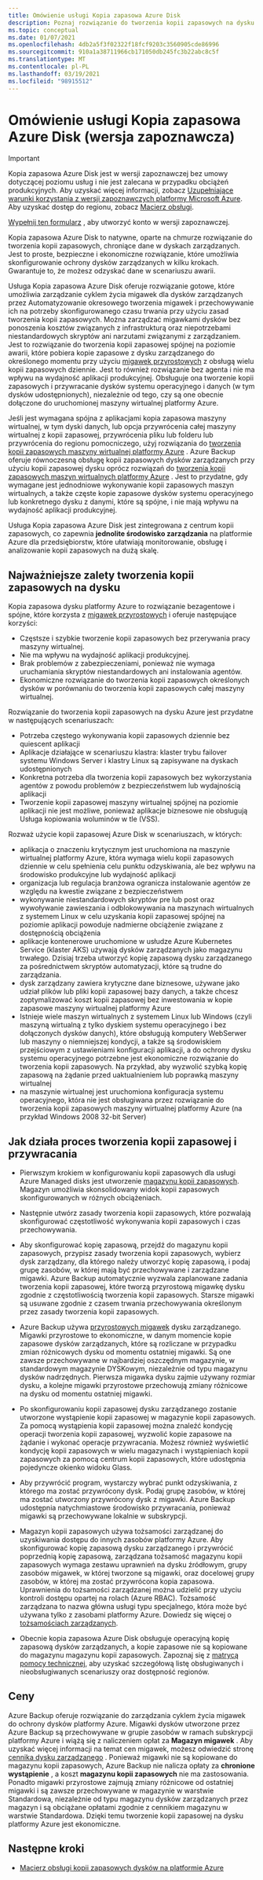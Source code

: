 ```yaml
---
title: Omówienie usługi Kopia zapasowa Azure Disk
description: Poznaj rozwiązanie do tworzenia kopii zapasowych na dysku platformy Azure.
ms.topic: conceptual
ms.date: 01/07/2021
ms.openlocfilehash: 4db2a5f3f02322f18fcf9203c3560905cde86996
ms.sourcegitcommit: 910a1a38711966cb171050db245fc3b22abc8c5f
ms.translationtype: MT
ms.contentlocale: pl-PL
ms.lasthandoff: 03/19/2021
ms.locfileid: "98915512"
---
```

# <a name="overview-of-azure-disk-backup-in-preview"></a>Omówienie usługi Kopia zapasowa Azure Disk (wersja zapoznawcza)

>[!IMPORTANT]
>Kopia zapasowa Azure Disk jest w wersji zapoznawczej bez umowy dotyczącej poziomu usług i nie jest zalecana w przypadku obciążeń produkcyjnych. Aby uzyskać więcej informacji, zobacz [Uzupełniające warunki korzystania z wersji zapoznawczych platformy Microsoft Azure](https://azure.microsoft.com/support/legal/preview-supplemental-terms/). Aby uzyskać dostęp do regionu, zobacz [Macierz obsługi](disk-backup-support-matrix.md).
>
>[Wypełnij ten formularz](https://forms.office.com/Pages/ResponsePage.aspx?id=v4j5cvGGr0GRqy180BHbR1vE8L51DIpDmziRt_893LVUNFlEWFJBN09PTDhEMjVHS05UWFkxUlUzUS4u) , aby utworzyć konto w wersji zapoznawczej.

Kopia zapasowa Azure Disk to natywne, oparte na chmurze rozwiązanie do tworzenia kopii zapasowych, chroniące dane w dyskach zarządzanych. Jest to proste, bezpieczne i ekonomiczne rozwiązanie, które umożliwia skonfigurowanie ochrony dysków zarządzanych w kilku krokach. Gwarantuje to, że możesz odzyskać dane w scenariuszu awarii.

Usługa Kopia zapasowa Azure Disk oferuje rozwiązanie gotowe, które umożliwia zarządzanie cyklem życia migawek dla dysków zarządzanych przez Automatyzowanie okresowego tworzenia migawek i przechowywanie ich na potrzeby skonfigurowanego czasu trwania przy użyciu zasad tworzenia kopii zapasowych. Można zarządzać migawkami dysków bez ponoszenia kosztów związanych z infrastrukturą oraz niepotrzebami niestandardowych skryptów ani narzutami związanymi z zarządzaniem. Jest to rozwiązanie do tworzenia kopii zapasowej spójnej na poziomie awarii, które pobiera kopie zapasowe z dysku zarządzanego do określonego momentu przy użyciu [migawek przyrostowych](../virtual-machines/disks-incremental-snapshots.md) z obsługą wielu kopii zapasowych dziennie. Jest to również rozwiązanie bez agenta i nie ma wpływu na wydajność aplikacji produkcyjnej. Obsługuje ona tworzenie kopii zapasowych i przywracanie dysków systemu operacyjnego i danych (w tym dysków udostępnionych), niezależnie od tego, czy są one obecnie dołączone do uruchomionej maszyny wirtualnej platformy Azure.

Jeśli jest wymagana spójna z aplikacjami kopia zapasowa maszyny wirtualnej, w tym dyski danych, lub opcja przywrócenia całej maszyny wirtualnej z kopii zapasowej, przywrócenia pliku lub folderu lub przywrócenia do regionu pomocniczego, użyj rozwiązania do [tworzenia kopii zapasowych maszyny wirtualnej platformy Azure](backup-azure-vms-introduction.md) . Azure Backup oferuje równoczesną obsługę kopii zapasowych dysków zarządzanych przy użyciu kopii zapasowej dysku oprócz rozwiązań do [tworzenia kopii zapasowych maszyn wirtualnych platformy Azure](./backup-azure-vms-introduction.md) . Jest to przydatne, gdy wymagane jest jednodniowe wykonywanie kopii zapasowych maszyn wirtualnych, a także częste kopie zapasowe dysków systemu operacyjnego lub konkretnego dysku z danymi, które są spójne, i nie mają wpływu na wydajność aplikacji produkcyjnej.

Usługa Kopia zapasowa Azure Disk jest zintegrowana z centrum kopii zapasowych, co zapewnia **jednolite środowisko zarządzania** na platformie Azure dla przedsiębiorstw, które ułatwiają monitorowanie, obsługę i analizowanie kopii zapasowych na dużą skalę.

## <a name="key-benefits-of-disk-backup"></a>Najważniejsze zalety tworzenia kopii zapasowych na dysku

Kopia zapasowa dysku platformy Azure to rozwiązanie bezagentowe i spójne, które korzysta z [migawek przyrostowych](../virtual-machines/disks-incremental-snapshots.md) i oferuje następujące korzyści:

- Częstsze i szybkie tworzenie kopii zapasowych bez przerywania pracy maszyny wirtualnej.
- Nie ma wpływu na wydajność aplikacji produkcyjnej.
- Brak problemów z zabezpieczeniami, ponieważ nie wymaga uruchamiania skryptów niestandardowych ani instalowania agentów.
- Ekonomiczne rozwiązanie do tworzenia kopii zapasowych określonych dysków w porównaniu do tworzenia kopii zapasowych całej maszyny wirtualnej.

Rozwiązanie do tworzenia kopii zapasowych na dysku Azure jest przydatne w następujących scenariuszach:

- Potrzeba częstego wykonywania kopii zapasowych dziennie bez quiescent aplikacji
- Aplikacje działające w scenariuszu klastra: klaster trybu failover systemu Windows Server i klastry Linux są zapisywane na dyskach udostępnionych
- Konkretna potrzeba dla tworzenia kopii zapasowych bez wykorzystania agentów z powodu problemów z bezpieczeństwem lub wydajnością aplikacji
- Tworzenie kopii zapasowej maszyny wirtualnej spójnej na poziomie aplikacji nie jest możliwe, ponieważ aplikacje biznesowe nie obsługują Usługa kopiowania woluminów w tle (VSS).

Rozważ użycie kopii zapasowej Azure Disk w scenariuszach, w których:

- aplikacja o znaczeniu krytycznym jest uruchomiona na maszynie wirtualnej platformy Azure, która wymaga wielu kopii zapasowych dziennie w celu spełnienia celu punktu odzyskiwania, ale bez wpływu na środowisko produkcyjne lub wydajność aplikacji
- organizacja lub regulacja branżowa ogranicza instalowanie agentów ze względu na kwestie związane z bezpieczeństwem
- wykonywanie niestandardowych skryptów pre lub post oraz wywoływanie zawieszania i odblokowywania na maszynach wirtualnych z systemem Linux w celu uzyskania kopii zapasowej spójnej na poziomie aplikacji powoduje nadmierne obciążenie związane z dostępnością obciążenia
- aplikacje kontenerowe uruchomione w usłudze Azure Kubernetes Service (klaster AKS) używają dysków zarządzanych jako magazynu trwałego. Dzisiaj trzeba utworzyć kopię zapasową dysku zarządzanego za pośrednictwem skryptów automatyzacji, które są trudne do zarządzania.
- dysk zarządzany zawiera krytyczne dane biznesowe, używane jako udział plików lub pliki kopii zapasowej bazy danych, a także chcesz zoptymalizować koszt kopii zapasowej bez inwestowania w kopie zapasowe maszyny wirtualnej platformy Azure
- Istnieje wiele maszyn wirtualnych z systemem Linux lub Windows (czyli maszyną wirtualną z tylko dyskiem systemu operacyjnego i bez dołączonych dysków danych), które obsługują komputery WebSerwer lub maszyny o niemniejszej kondycji, a także są środowiskiem przejściowym z ustawieniami konfiguracji aplikacji, a do ochrony dysku systemu operacyjnego potrzebne jest ekonomiczne rozwiązanie do tworzenia kopii zapasowych. Na przykład, aby wyzwolić szybką kopię zapasową na żądanie przed uaktualnieniem lub poprawką maszyny wirtualnej
- na maszynie wirtualnej jest uruchomiona konfiguracja systemu operacyjnego, która nie jest obsługiwana przez rozwiązanie do tworzenia kopii zapasowych maszyny wirtualnej platformy Azure (na przykład Windows 2008 32-bit Server)

## <a name="how-the-backup-and-restore-process-works"></a>Jak działa proces tworzenia kopii zapasowej i przywracania

- Pierwszym krokiem w konfigurowaniu kopii zapasowych dla usługi Azure Managed disks jest utworzenie [magazynu kopii zapasowych](backup-vault-overview.md). Magazyn umożliwia skonsolidowany widok kopii zapasowych skonfigurowanych w różnych obciążeniach.

- Następnie utwórz zasady tworzenia kopii zapasowych, które pozwalają skonfigurować częstotliwość wykonywania kopii zapasowych i czas przechowywania.

- Aby skonfigurować kopię zapasową, przejdź do magazynu kopii zapasowych, przypisz zasady tworzenia kopii zapasowych, wybierz dysk zarządzany, dla którego należy utworzyć kopię zapasową, i podaj grupę zasobów, w której mają być przechowywane i zarządzane migawki. Azure Backup automatycznie wyzwala zaplanowane zadania tworzenia kopii zapasowej, które tworzą przyrostową migawkę dysku zgodnie z częstotliwością tworzenia kopii zapasowych. Starsze migawki są usuwane zgodnie z czasem trwania przechowywania określonym przez zasady tworzenia kopii zapasowych.

- Azure Backup używa [przyrostowych migawek](../virtual-machines/disks-incremental-snapshots.md#restrictions) dysku zarządzanego. Migawki przyrostowe to ekonomiczne, w danym momencie kopie zapasowe dysków zarządzanych, które są rozliczane w przypadku zmian różnicowych dysku od momentu ostatniej migawki. Są one zawsze przechowywane w najbardziej oszczędnym magazynie, w standardowym magazynie DYSKowym, niezależnie od typu magazynu dysków nadrzędnych. Pierwsza migawka dysku zajmie używany rozmiar dysku, a kolejne migawki przyrostowe przechowują zmiany różnicowe na dysku od momentu ostatniej migawki.

- Po skonfigurowaniu kopii zapasowej dysku zarządzanego zostanie utworzone wystąpienie kopii zapasowej w magazynie kopii zapasowych. Za pomocą wystąpienia kopii zapasowej można znaleźć kondycję operacji tworzenia kopii zapasowej, wyzwolić kopie zapasowe na żądanie i wykonać operacje przywracania. Możesz również wyświetlić kondycję kopii zapasowych w wielu magazynach i wystąpieniach kopii zapasowych za pomocą centrum kopii zapasowych, które udostępnia pojedyncze okienko widoku Glass.

- Aby przywrócić program, wystarczy wybrać punkt odzyskiwania, z którego ma zostać przywrócony dysk. Podaj grupę zasobów, w której ma zostać utworzony przywrócony dysk z migawki. Azure Backup udostępnia natychmiastowe środowisko przywracania, ponieważ migawki są przechowywane lokalnie w subskrypcji.

- Magazyn kopii zapasowych używa tożsamości zarządzanej do uzyskiwania dostępu do innych zasobów platformy Azure. Aby skonfigurować kopię zapasową dysku zarządzanego i przywrócić poprzednią kopię zapasową, zarządzana tożsamość magazynu kopii zapasowych wymaga zestawu uprawnień na dysku źródłowym, grupy zasobów migawek, w której tworzone są migawki, oraz docelowej grupy zasobów, w której ma zostać przywrócona kopia zapasowa. Uprawnienia do tożsamości zarządzanej można udzielić przy użyciu kontroli dostępu opartej na rolach (Azure RBAC). Tożsamość zarządzana to nazwa główna usługi typu specjalnego, która może być używana tylko z zasobami platformy Azure. Dowiedz się więcej o [tożsamościach zarządzanych](../active-directory/managed-identities-azure-resources/overview.md).

- Obecnie kopia zapasowa Azure Disk obsługuje operacyjną kopię zapasową dysków zarządzanych, a kopie zapasowe nie są kopiowane do magazynu magazynu kopii zapasowych. Zapoznaj się z [matrycą pomocy technicznej](disk-backup-support-matrix.md), aby uzyskać szczegółową listę obsługiwanych i nieobsługiwanych scenariuszy oraz dostępność regionów.

## <a name="pricing"></a>Ceny

Azure Backup oferuje rozwiązanie do zarządzania cyklem życia migawek do ochrony dysków platformy Azure. Migawki dysków utworzone przez Azure Backup są przechowywane w grupie zasobów w ramach subskrypcji platformy Azure i wiążą się z naliczeniem opłat za **Magazyn migawek** . Aby uzyskać więcej informacji na temat cen migawek, możesz odwiedzić stronę [cennika dysku zarządzanego](https://azure.microsoft.com/pricing/details/managed-disks/) . Ponieważ migawki nie są kopiowane do magazynu kopii zapasowych, Azure Backup nie nalicza opłaty za **chronione wystąpienie** , a koszt **magazynu kopii zapasowych** nie ma zastosowania. Ponadto migawki przyrostowe zajmują zmiany różnicowe od ostatniej migawki i są zawsze przechowywane w magazynie w warstwie Standardowa, niezależnie od typu magazynu dysków zarządzanych przez magazyn i są obciążane opłatami zgodnie z cennikiem magazynu w warstwie Standardowa. Dzięki temu tworzenie kopii zapasowej na dysku platformy Azure jest ekonomiczne.

## <a name="next-steps"></a>Następne kroki

- [Macierz obsługi kopii zapasowych dysków na platformie Azure](disk-backup-support-matrix.md)
